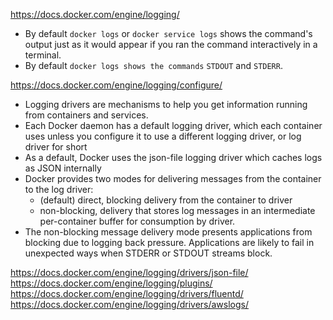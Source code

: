 https://docs.docker.com/engine/logging/

- By default `docker logs` or `docker service logs` shows the command's output just as it would appear if you ran the command interactively in a terminal.
- By default `docker logs shows the commands` `STDOUT` and `STDERR`.


https://docs.docker.com/engine/logging/configure/

- Logging drivers are mechanisms to help you get information running from containers and services.
- Each Docker daemon has a default logging driver, which each container uses unless you configure it to use a different logging driver, or log driver for short
- As a default, Docker uses the json-file logging driver which caches logs as JSON internally
- Docker provides two modes for delivering messages from the container to the log driver:
	- (default) direct, blocking delivery from the container to driver
	- non-blocking, delivery that stores log messages in an intermediate per-container buffer for consumption by driver.
- The non-blocking message delivery mode presents applications from blocking due to logging back pressure. Applications are likely to fail in unexpected ways when STDERR or STDOUT streams block.

https://docs.docker.com/engine/logging/drivers/json-file/
https://docs.docker.com/engine/logging/plugins/
https://docs.docker.com/engine/logging/drivers/fluentd/
https://docs.docker.com/engine/logging/drivers/awslogs/